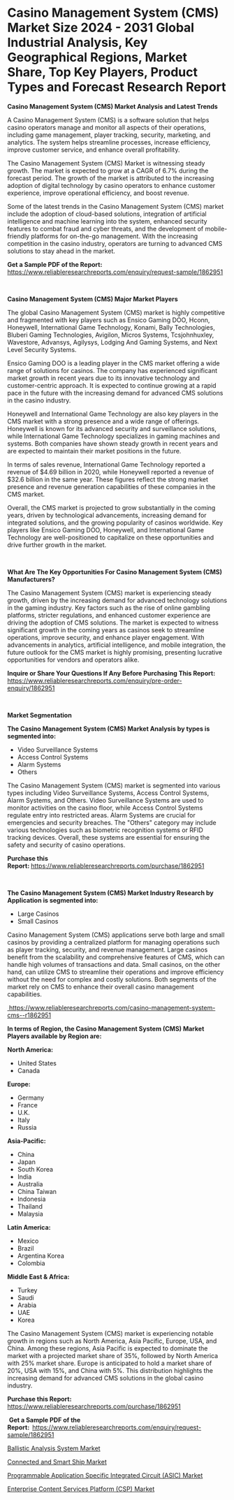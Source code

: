 <p><h1>Casino Management System (CMS) Market Size 2024 - 2031 Global Industrial Analysis, Key Geographical Regions, Market Share, Top Key Players, Product Types and Forecast Research Report</h1></p><p><strong>Casino Management System (CMS) Market Analysis and Latest Trends</strong></p>
<p><p>A Casino Management System (CMS) is a software solution that helps casino operators manage and monitor all aspects of their operations, including game management, player tracking, security, marketing, and analytics. The system helps streamline processes, increase efficiency, improve customer service, and enhance overall profitability.</p><p>The Casino Management System (CMS) Market is witnessing steady growth. The market is expected to grow at a CAGR of 6.7% during the forecast period. The growth of the market is attributed to the increasing adoption of digital technology by casino operators to enhance customer experience, improve operational efficiency, and boost revenue. </p><p>Some of the latest trends in the Casino Management System (CMS) market include the adoption of cloud-based solutions, integration of artificial intelligence and machine learning into the system, enhanced security features to combat fraud and cyber threats, and the development of mobile-friendly platforms for on-the-go management. With the increasing competition in the casino industry, operators are turning to advanced CMS solutions to stay ahead in the market.</p></p>
<p><strong>Get a Sample PDF of the Report:&nbsp;</strong> <a href="https://www.reliableresearchreports.com/enquiry/request-sample/1862951">https://www.reliableresearchreports.com/enquiry/request-sample/1862951</a></p>
<p>&nbsp;</p>
<p><strong>Casino Management System (CMS) Major Market Players</strong></p>
<p><p>The global Casino Management System (CMS) market is highly competitive and fragmented with key players such as Ensico Gaming DOO, Hconn, Honeywell, International Game Technology, Konami, Bally Technologies, Bluberi Gaming Technologies, Avigilon, Micros Systems, Tcsjohnhuxley, Wavestore, Advansys, Agilysys, Lodging And Gaming Systems, and Next Level Security Systems.</p><p>Ensico Gaming DOO is a leading player in the CMS market offering a wide range of solutions for casinos. The company has experienced significant market growth in recent years due to its innovative technology and customer-centric approach. It is expected to continue growing at a rapid pace in the future with the increasing demand for advanced CMS solutions in the casino industry.</p><p>Honeywell and International Game Technology are also key players in the CMS market with a strong presence and a wide range of offerings. Honeywell is known for its advanced security and surveillance solutions, while International Game Technology specializes in gaming machines and systems. Both companies have shown steady growth in recent years and are expected to maintain their market positions in the future.</p><p>In terms of sales revenue, International Game Technology reported a revenue of $4.69 billion in 2020, while Honeywell reported a revenue of $32.6 billion in the same year. These figures reflect the strong market presence and revenue generation capabilities of these companies in the CMS market.</p><p>Overall, the CMS market is projected to grow substantially in the coming years, driven by technological advancements, increasing demand for integrated solutions, and the growing popularity of casinos worldwide. Key players like Ensico Gaming DOO, Honeywell, and International Game Technology are well-positioned to capitalize on these opportunities and drive further growth in the market.</p></p>
<p>&nbsp;</p>
<p><strong>What Are The Key Opportunities For Casino Management System (CMS) Manufacturers?</strong></p>
<p><p>The Casino Management System (CMS) market is experiencing steady growth, driven by the increasing demand for advanced technology solutions in the gaming industry. Key factors such as the rise of online gambling platforms, stricter regulations, and enhanced customer experience are driving the adoption of CMS solutions. The market is expected to witness significant growth in the coming years as casinos seek to streamline operations, improve security, and enhance player engagement. With advancements in analytics, artificial intelligence, and mobile integration, the future outlook for the CMS market is highly promising, presenting lucrative opportunities for vendors and operators alike.</p></p>
<p><strong>Inquire or Share Your Questions If Any Before Purchasing This Report:</strong> <a href="https://www.reliableresearchreports.com/enquiry/pre-order-enquiry/1862951">https://www.reliableresearchreports.com/enquiry/pre-order-enquiry/1862951</a></p>
<p>&nbsp;</p>
<p><strong>Market Segmentation</strong></p>
<p><strong>The Casino Management System (CMS) Market Analysis by types is segmented into:</strong></p>
<p><ul><li>Video Surveillance Systems</li><li>Access Control Systems</li><li>Alarm Systems</li><li>Others</li></ul></p>
<p><p>The Casino Management System (CMS) market is segmented into various types including Video Surveillance Systems, Access Control Systems, Alarm Systems, and Others. Video Surveillance Systems are used to monitor activities on the casino floor, while Access Control Systems regulate entry into restricted areas. Alarm Systems are crucial for emergencies and security breaches. The "Others" category may include various technologies such as biometric recognition systems or RFID tracking devices. Overall, these systems are essential for ensuring the safety and security of casino operations.</p></p>
<p><strong>Purchase this Report:&nbsp;</strong><a href="https://www.reliableresearchreports.com/purchase/1862951">https://www.reliableresearchreports.com/purchase/1862951</a></p>
<p>&nbsp;</p>
<p><strong>The Casino Management System (CMS) Market Industry Research by Application is segmented into:</strong></p>
<p><ul><li>Large Casinos</li><li>Small Casinos</li></ul></p>
<p><p>Casino Management System (CMS) applications serve both large and small casinos by providing a centralized platform for managing operations such as player tracking, security, and revenue management. Large casinos benefit from the scalability and comprehensive features of CMS, which can handle high volumes of transactions and data. Small casinos, on the other hand, can utilize CMS to streamline their operations and improve efficiency without the need for complex and costly solutions. Both segments of the market rely on CMS to enhance their overall casino management capabilities.</p></p>
<p><a href="https://www.reliableresearchreports.com/casino-management-system-cms--r1862951">&nbsp;https://www.reliableresearchreports.com/casino-management-system-cms--r1862951</a></p>
<p><strong>In terms of Region, the Casino Management System (CMS) Market Players available by Region are:</strong></p>
<p>
    <p> <strong> North America: </strong>
        <ul>
            <li>United States</li>
            <li>Canada</li>
        </ul>
        </p> 
    <p> <strong> Europe: </strong>
        <ul>
            <li>Germany</li>
            <li>France</li>
            <li>U.K.</li>
            <li>Italy</li>
            <li>Russia</li>
        </ul>
        </p> 
    <p> <strong> Asia-Pacific: </strong>
        <ul>
            <li>China</li>
            <li>Japan</li>
            <li>South Korea</li>
            <li>India</li>
            <li>Australia</li>
            <li>China Taiwan</li>
            <li>Indonesia</li>
            <li>Thailand</li>
            <li>Malaysia</li>
        </ul>
        </p> 
    <p> <strong> Latin America: </strong>
        <ul>
            <li>Mexico</li>
            <li>Brazil</li>
            <li>Argentina Korea</li>
            <li>Colombia</li>
        </ul>
        </p> 
    <p> <strong> Middle East & Africa: </strong>
        <ul>
            <li>Turkey</li>
            <li>Saudi</li>
            <li>Arabia</li>
            <li>UAE</li>
            <li>Korea</li>
        </ul>
    </p>
    </p>
<p><p>The Casino Management System (CMS) market is experiencing notable growth in regions such as North America, Asia Pacific, Europe, USA, and China. Among these regions, Asia Pacific is expected to dominate the market with a projected market share of 35%, followed by North America with 25% market share. Europe is anticipated to hold a market share of 20%, USA with 15%, and China with 5%. This distribution highlights the increasing demand for advanced CMS solutions in the global casino industry.</p></p>
<p><strong>Purchase this Report: </strong><a href="https://www.reliableresearchreports.com/purchase/1862951">https://www.reliableresearchreports.com/purchase/1862951</a></p>
<p>&nbsp;<strong>Get a Sample PDF of the Report:&nbsp;&nbsp;</strong><a href="https://www.reliableresearchreports.com/enquiry/request-sample/1862951">https://www.reliableresearchreports.com/enquiry/request-sample/1862951</a></p>
<p><strong></strong></p>
<p><p><a href="https://github.com/redneck06/Market-Research-Report-List-3/blob/main/ballistic-analysis-system-market.md">Ballistic Analysis System Market</a></p><p><a href="https://www.linkedin.com/pulse/decoding-connected-smart-ship-market-deep-dive-latest-trends-segmentation-vwrgf">Connected and Smart Ship Market</a></p><p><a href="https://www.linkedin.com/pulse/programmable-application-specific-integrated-circuit-asic-market-iga4e">Programmable Application Specific Integrated Circuit (ASIC) Market</a></p><p><a href="https://github.com/peachesmcdowel1/Market-Research-Report-List-2/blob/main/enterprise-content-services-platform-csp-market.md">Enterprise Content Services Platform (CSP) Market</a></p></p>